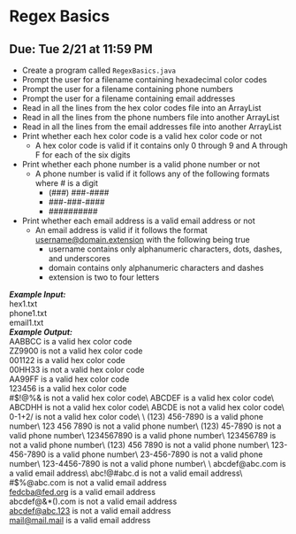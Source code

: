 # Regex Basics

## Due: Tue 2/21 at 11:59 PM

- Create a program called `RegexBasics.java`
- Prompt the user for a filename containing hexadecimal color codes
- Prompt the user for a filename containing phone numbers
- Prompt the user for a filename containing email addresses
- Read in all the lines from the hex color codes file into an ArrayList
- Read in all the lines from the phone numbers file into another ArrayList
- Read in all the lines from the email addresses file into another ArrayList
- Print whether each hex color code is a valid hex color code or not
  - A hex color code is valid if it contains only 0 through 9 and A through F for each of the six digits
- Print whether each phone number is a valid phone number or not
  - A phone number is valid if it follows any of the following formats where # is a digit
    - (###) ###-####
    - ###-###-####
    - ##########
- Print whether each email address is a valid email address or not
  - An email address is valid if it follows the format username@domain.extension with the following being true
    - username contains only alphanumeric characters, dots, dashes, and underscores
    - domain contains only alphanumeric characters and dashes
    - extension is two to four letters

***Example Input:***\
hex1.txt\
phone1.txt\
email1.txt\
***Example Output:***\
AABBCC is a valid hex color code\
ZZ9900 is not a valid hex color code\
001122 is a valid hex color code\
00HH33 is not a valid hex color code\
AA99FF is a valid hex color code\
123456 is a valid hex color code\
#$!@%& is not a valid hex color code\
ABCDEF is a valid hex color code\
ABCDHH is not a valid hex color code\
ABCDE is not a valid hex color code\
0-1+2/ is not a valid hex color code\
\
(123) 456-7890 is a valid phone number\
123 456 7890 is not a valid phone number\
(123) 45-7890 is not a valid phone number\
1234567890 is a valid phone number\
123456789 is not a valid phone number\
(123) 456 7890 is not a valid phone number\
123-456-7890 is a valid phone number\
23-456-7890 is not a valid phone number\
123-4456-7890 is not a valid phone number\
\
abcdef@abc.com is a valid email address\
abc!@#abc.d is not a valid email address\
#$%@abc.com is not a valid email address\
fedcba@fed.org is a valid email address\
abcdef@&*().com is not a valid email address\
abcdef@abc.123 is not a valid email address\
mail@mail.mail is a valid email address
